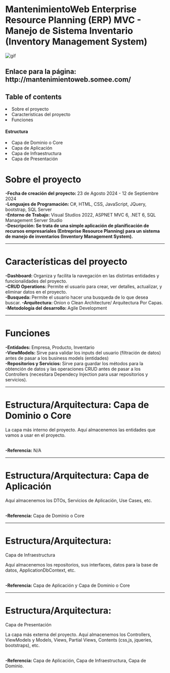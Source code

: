# MantenimientoWeb Enterprise Resource Planning (ERP) MVC - Manejo de Sistema Inventario (Inventory Management System)
 
![gif](https://user-images.githubusercontent.com/74038190/219923823-bf1ce878-c6b8-4faa-be07-93e6b1006521.gif)

<h2>Enlace para la página: http://mantenimientoweb.somee.com/</h2>
<h2>Table of contents</h2>
 <li>Sobre el proyecto</li>
 <li>Características del proyecto</li>
 <li>Funciones</li>
<h4>Estructura</h4>
     <li>Capa de Dominio o Core</li>
     <li>Capa de Aplicación</li>
     <li>Capa de Infraestructura</li>
     <li>Capa de Presentación</li>

<h1>Sobre el proyecto</h1>
<b>-Fecha de creación del proyecto: </b> 23 de Agosto 2024 - 12 de Septiembre 2024
<br>
<b>-Lenguajes de Programación: </b> C#, HTML, CSS, JavaScript, JQuery, bootstrap, SQL Server
<br>
<b>-Entorno de Trabajo:</b> Visual Studios 2022, ASPNET MVC 6, .NET 6, SQL Management Server Studio
<br>
<b>-Descripción: Se trata de una simple aplicación de planificación de recursos empresariales (Entreprise Resource Planning) para un sistema de manejo de inventarios (Inventory Management System).</b>
<hr>
<h1>Características del proyecto</h1>
<b>-Dashboard: </b> Organiza y facilita la navegación en las distintas entidades y funcionalidades del proyecto. <br>
<b>-CRUD Operations: </b> Permite el usuario para crear, ver detalles, actualizar, y eliminar datos en el proyecto. <br>
<b>-Busqueda: </b> Permite el usuario hacer una busqueda de lo que desea buscar.
<b>-Arquítectura: </b> Onion o Clean Architecture/ Arquitectura Por Capas. <br>
<b>-Metodología del desarrollo: </b> Agile Development
<hr>
<h1>Funciones</h1>
<b>-Entidades: </b> Empresa, Producto, Inventario <br>
<b>-ViewModels: </b> Sirve para validar los inputs del usuario (filtración de datos) antes de pasar a los business models (entidades) <br>
<b>-Repositorios y Servicios: </b> Sirve para guardar los métodos para la obtención de datos y las operaciones CRUD antes de pasar a los Controllers (necesitara Dependecy Injection para usar repositorios y servicios).

<hr>
<h1>Estructura/Arquitectura: Capa de Dominio o Core</h1> 
<p>La capa más interno del proyecto. Aquí almacenemos las entidades que vamos a usar en el proyecto.</p>
<br>
<b>-Referencia:</b> N/A

<hr>
<h1>Estructura/Arquitectura: Capa de Aplicación</h1>
<p>Aquí almacenemos los DTOs, Servicios de Aplicación, Use Cases, etc.</p>
<br>
<b>-Referencia: </b> Capa de Dominio o Core

<hr>
<h1>Estructura/Arquitectura: </h1> Capa de Infraestructura
<p>Aquí almacenemos los repositorios, sus interfaces, datos para la base de datos, ApplicationDbContext, etc.</p>
<br>
<b>-Referencia: </b> Capa de Aplicación y Capa de Dominio o Core

<hr>
<h1>Estructura/Arquitectura: </h1> Capa de Presentación
<p>La capa más externa del proyecto. Aquí almacenemos los Controllers, ViewModels y Models, Views, Partial Views, Contents (css,js, jqueries, bootstraps), etc.</p>
<br>
<b>-Referencia: </b> Capa de Aplicación, Capa de Infraestructura, Capa de Dominio.



